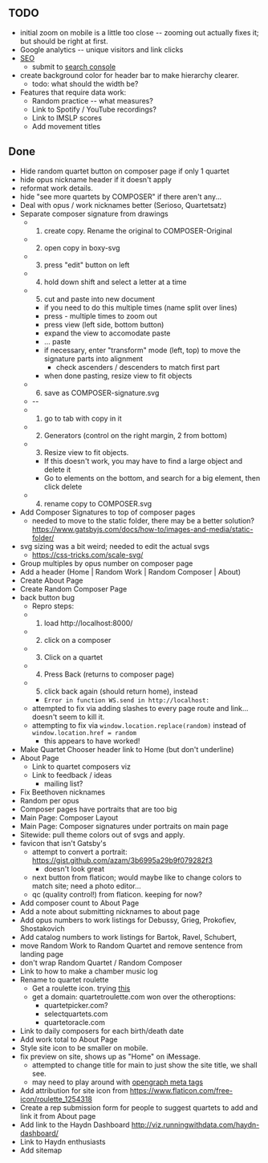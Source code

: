 ## TODO
* initial zoom on mobile is a little too close -- zooming out actually fixes it; but should be right at first.
* Google analytics -- unique visitors and link clicks
* [SEO](https://www.google.com/search?q=quartet+roulette&rlz=1CDGOYI_enUS706US707&oq=quartet+roulette&aqs=chrome..69i57j0i546l2j69i60l3.4068j0j4&hl=en-US&sourceid=chrome-mobile&ie=UTF-8#ip=1)
    * submit to [search console](https://search.google.com/search-console/inspect?resource_id=sc-domain%3Aquartetroulette.com&id=U9CVkf14ftj9UhnBOC4McA)
* create background color for header bar to make hierarchy clearer.
    * todo: what should the width be?
* Features that require data work:
    * Random practice -- what measures?
    * Link to Spotify / YouTube recordings?
    * Link to IMSLP scores 
    * Add movement titles 


## Done
* Hide random quartet button on composer page if only 1 quartet
* hide opus nickname header if it doesn't apply
* reformat work details.
* hide "see more quartets by COMPOSER" if there aren't any...
* Deal with opus / work nicknames better (Serioso, Quartetsatz)
* Separate composer signature from drawings
    * 1) create copy. Rename the original to COMPOSER-Original
    * 2) open copy in boxy-svg
    * 3) press "edit" button on left
    * 4) hold down shift and select a letter at a time
    * 5) cut and paste into new document
        * if you need to do this multiple times (name split over lines)
        * press - multiple times to zoom out
        * press view (left side, bottom button)
        * expand the view to accomodate paste
        * ... paste
        * if necessary, enter "transform" mode (left, top) to move the signature parts into alignment
            * check ascenders / descenders to match first part
        * when done pasting, resize view to fit objects
    * 6) save as COMPOSER-signature.svg
    * --    
    * 1) go to tab with copy in it
    * 2) Generators (control on the right margin, 2 from bottom)
    * 3) Resize view to fit objects. 
        * If this doesn't work, you may have to find a large object and delete it
        * Go to elements on the bottom, and search for a big element, then click delete
    * 4) rename copy to COMPOSER.svg
* Add Composer Signatures to top of composer pages
    * needed to move to the static folder, there may be a better solution? https://www.gatsbyjs.com/docs/how-to/images-and-media/static-folder/
* svg sizing was a bit weird; needed to edit the actual svgs
    * https://css-tricks.com/scale-svg/
* Group multiples by opus number on composer page
* Add a header (Home | Random Work | Random Composer | About)
* Create About Page
* Create Random Composer Page
* back button bug
    * Repro steps: 
    * 1) load http://localhost:8000/ 
    * 2) click on a composer
    * 3) Click on a quartet
    * 4) Press Back (returns to composer page)
    * 5) click back again (should return home), instead
        * `Error in function WS.send in http://localhost:`
    * attempted to fix via adding slashes to every page route and link... doesn't seem to kill it.
    * attempting to fix via `window.location.replace(random)` instead of `window.location.href = random`
        * this appears to have worked!
* Make Quartet Chooser header link to Home (but don't underline)
* About Page 
    * Link to quartet composers viz 
    * Link to feedback / ideas
        * mailing list?
* Fix Beethoven nicknames 
* Random per opus 
* Composer pages have portraits that are too big 
* Main Page: Composer Layout
* Main Page: Composer signatures under portraits on main page
* Sitewide: pull theme colors out of svgs and apply.
* favicon that isn't Gatsby's 
    * attempt to convert a portrait: https://gist.github.com/azam/3b6995a29b9f079282f3
        * doesn't look great
    * next button from flaticon; would maybe like to change colors to match site; need a photo editor...
    * qc (quality control!) from flaticon. keeping for now?
* Add composer count to About Page
* Add a note about submitting nicknames to about page
* Add opus numbers to work listings for Debussy, Grieg, Prokofiev, Shostakovich
* Add catalog numbers to work listings for Bartok, Ravel, Schubert,
* move Random Work to Random Quartet and remove sentence from landing page
* don't wrap Random Quartet / Random Composer
* Link to how to make a chamber music log
* Rename to quartet roulette
    * Get a roulette icon. trying [this](https://www.flaticon.com/free-icon/roulette_1254429)
    * get a domain: quartetroulette.com won over the otheroptions:
        * quartetpicker.com?
        * selectquartets.com
        * quartetoracle.com
* Link to daily composers for each birth/death date
* Add work total to About Page 
* Style site icon to be smaller on mobile.
* fix preview on site, shows up as "Home<!-- -->" on iMessage. 
    * attempted to change title for main to just show the site title, we shall see.
    * may need to play around with [opengraph meta tags](https://stackoverflow.com/questions/50161794/using-gatsby-js-how-do-i-add-a-route-specific-ogimage-meta-tag)
* Add attribution for site icon from https://www.flaticon.com/free-icon/roulette_1254318
* Create a rep submission form for people to suggest quartets to add and link it from About page
* Add link to the Haydn Dashboard http://viz.runningwithdata.com/haydn-dashboard/ 
* Link to Haydn enthusiasts 
* Add sitemap

